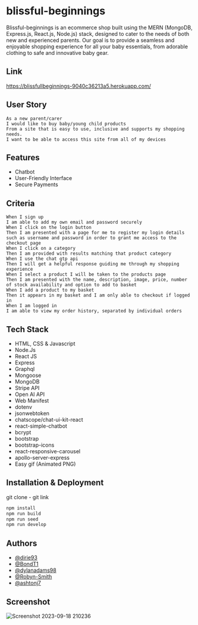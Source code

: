 
# blissful-beginnings

Blissful-beginnings is an ecommerce shop built using the MERN (MongoDB, Express.js, React.js, Node.js) stack, designed to cater to the needs of both new and experienced parents. Our goal is to provide a seamless and enjoyable shopping experience for all your baby essentials, from adorable clothing to safe and innovative baby gear.

## Link

https://blissfullbeginnings-9040c36213a5.herokuapp.com/

## User Story
```
As a new parent/carer
I would like to buy baby/young child products
From a site that is easy to use, inclusive and supports my shopping needs.
I want to be able to access this site from all of my devices
```
## Features

- Chatbot
- User-Friendly Interface
- Secure Payments

## Criteria 

```
When I sign up
I am able to add my own email and password securely
When I click on the login button
Then I am presented with a page for me to register my login details such as username and password in order to grant me access to the checkout page
When I click on a category
Then I am provided with results matching that product category
When I use the chat gtp api
Then I will get a helpful response guiding me through my shopping experience
When I select a product I will be taken to the products page 
Then I am presented with the name, description, image, price, number of stock availability and option to add to basket
When I add a product to my basket 
Then it appears in my basket and I am only able to checkout if logged in
When I am logged in
I am able to view my order history, separated by individual orders

```
## Tech Stack
- HTML, CSS & Javascript
- Node.Js
- React JS
- Express
- Graphql
- Mongoose
- MongoDB
- Stripe API
- Open AI API
- Web Manifest
- dotenv
- jsonwebtoken
- chatscope/chat-ui-kit-react
- react-simple-chatbot
- bcrypt
- bootstrap
- bootstrap-icons
- react-responsive-carousel
- apollo-server-express
- Easy gif (Animated PNG)

## Installation & Deployment

git clone - git link

```bash
npm install
npm run build
npm run seed
npm run develop
```
    
## Authors

- [@dirie93](https://github.com/dirie93)
- [@BondT1](https://github.com/BondT1)
- [@dylanadams98](https://github.com/dylanadams98)
- [@Robyn-Smith](https://github.com/Robyn-Smith)
- [@ashtonj7](https://github.com/ashtonj7)

## Screenshot

![Screenshot 2023-09-18 210236](https://github.com/AshtonJ7/blissful-beginnings/assets/62944042/669d110a-eec9-4304-94b0-d0d477376aff)

